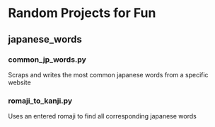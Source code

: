 # Random Projects for Fun

## japanese_words

### common_jp_words.py
Scraps and writes the most common japanese words from a specific website <br />

### romaji_to_kanji.py
Uses an entered romaji to find all corresponding japanese words <br />